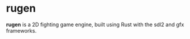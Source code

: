 # rugen

**rugen** is a 2D fighting game engine, built using Rust with the sdl2 and gfx frameworks.
